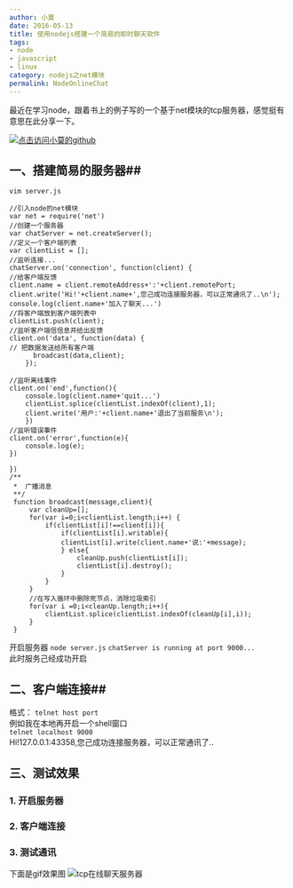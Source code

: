 ```yaml
---
author: 小莫
date: 2016-05-13
title: 使用nodejs搭建一个简易的即时聊天软件
tags:
- node
- javascript
- linux
category: nodejs之net模块
permalink: NodeOnlineChat
---
```

最近在学习node，跟着书上的例子写的一个基于net模块的tcp服务器，感觉挺有意思在此分享一下。
<!--more-->
[![点击访问小莫的github](http://static.xiaomo.info/images/nodejs.png)](https://github.com/qq83387856)
## 一、搭建简易的服务器##
`vim server.js`
```
//引入node的net模块
var net = require('net')
//创建一个服务器
var chatServer = net.createServer();
//定义一个客户端列表
var clientList = [];
//监听连接...
chatServer.on('connection', function(client) {
//给客户端反馈
client.name = client.remoteAddress+':'+client.remotePort;
client.write('Hi!'+client.name+',您己成功连接服务器，可以正常通讯了..\n');
console.log(client.name+'加入了聊天...')
//将客户端放到客户端列表中
clientList.push(client);
//监听客户端信信息并给出反馈
client.on('data', function(data) {
// 把数据发送给所有客户端
      broadcast(data,client);
    });

//监听离线事件
client.on('end',function(){
    console.log(client.name+'quit...')
    clientList.splice(clientList.indexOf(client),1);
    client.write('用户:'+client.name+'退出了当前服务\n');
    })
//监听错误事件
client.on('error',function(e){
    console.log(e);
})

})
/**
 *  广播消息
 **/
 function broadcast(message,client){
     var cleanUp=[];
     for(var i=0;i<clientList.length;i++) {
         if(clientList[i]!==client[i]){
             if(clientList[i].writable){
             clientList[i].write(client.name+'说:'+message);
             } else{
                 cleanUp.push(clientList[i]);
                 clientList[i].destroy();
             }
         }
     }
     //在写入循环中删除死节点，消除垃圾索引
     for(var i =0;i<cleanUp.length;i++){
         clientList.splice(clientList.indexOf(cleanUp[i],i));
     }
 }

```
开启服务器
`node server.js`
`chatServer is running at port 9000...`  
此时服务己经成功开启

## 二、客户端连接##
格式： `telnet host port`  
例如我在本地再开启一个shell窗口  
 `telnet localhost 9000`  
 Hi!127.0.0.1:43358,您己成功连接服务器，可以正常通讯了..

## 三、测试效果   
### 1. 开启服务器
### 2. 客户端连接
### 3. 测试通讯  
下面是gif效果图
![tcp在线聊天服务器](http://static.xiaomo.info/images/tcpServer.gif)

